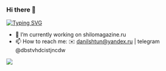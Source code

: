 ### Hi there 👋

<!--
**istillmissyou/istillmissyou** is a ✨ _special_ ✨ repository because its `README.md` (this file) appears on your GitHub profile.

Here are some ideas to get you started:

- 🔭 I’m currently working on ...
- 🌱 I’m currently learning ...
- 👯 I’m looking to collaborate on ...
- 🤔 I’m looking for help with ...
- 💬 Ask me about ...
- 📫 How to reach me: ...
- 😄 Pronouns: ...
- ⚡ Fun fact: ...
-->

[![Typing SVG](https://readme-typing-svg.herokuapp.com?font=Fira+Code&pause=1000&width=435&lines=My+name+is+Danil+and+am+a+Python+developer)](https://git.io/typing-svg)
- 🔭 I’m currently working on shilomagazine.ru
- 📫 How to reach me: ✉️ danilshtun@yandex.ru | telegram @dbstvhdcistjncdw

![](https://komarev.com/ghpvc/?username=istillmissyou)
